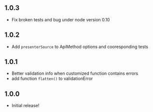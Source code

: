 1.0.3
-----------

- Fix broken tests and bug under node version 0.10

1.0.2
-----------

- Add `presenterSource` to ApiMethod options and cooresponding tests

1.0.1
-----------

- Better validation info when customized function contains errors
- add function `flatten()` to validationError

1.0.0
-----------

- Initial release!
